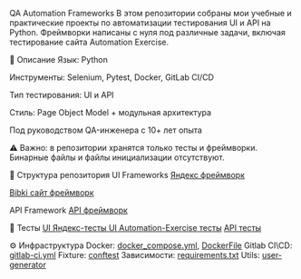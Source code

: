 QA Automation Frameworks
В этом репозитории собраны мои учебные и практические проекты по автоматизации тестирования UI и API на Python.
Фреймворки написаны с нуля под различные задачи, включая тестирование сайта Automation Exercise.

📌 Описание
Язык: Python

Инструменты: Selenium, Pytest, Docker, GitLab CI/CD

Тип тестирования: UI и API

Стиль: Page Object Model + модульная архитектура

Под руководством QA-инженера с 10+ лет опыта

⚠ Важно: в репозитории хранятся только тесты и фреймворки.
Бинарные файлы и файлы инициализации отсутствуют.

📂 Структура репозитория
UI Frameworks
[Яндекс фреймворк](https://github.com/twelviieeeeeeee/test-python/blob/main/ya_page.py)

[Bibki сайт фреймворк](https://github.com/twelviieeeeeeee/test-python/blob/main/bibki_page.py)

API Framework
[API фреймворк
](https://github.com/twelviieeeeeeee/test-python/blob/main/biba_framework.py)

🧪 Тесты
[UI Яндекс-тесты
](https://github.com/twelviieeeeeeee/test-python/blob/main/script.py)
[UI Automation-Exercise тесты](https://github.com/twelviieeeeeeee/test-python/blob/main/test_automation_exercise.py)
[API тесты](https://github.com/twelviieeeeeeee/test-python/blob/main/api_requests_test.py)

⚙ Инфраструктура
Docker: [docker_compose.yml](https://github.com/twelviieeeeeeee/test-python/blob/main/docker-compose.yml), [DockerFile](https://github.com/twelviieeeeeeee/test-python/blob/main/Dockerfile)
Gitlab CI\CD: [gitlab-ci.yml](https://github.com/twelviieeeeeeee/test-python/blob/main/.gitlab-ci.yml)
Fixture: [conftest](https://github.com/twelviieeeeeeee/test-python/blob/main/conftest.py)
Зависимости: [requirements.txt](https://github.com/twelviieeeeeeee/test-python/blob/main/requirements.txt)
Utils: [user-generator](https://github.com/twelviieeeeeeee/test-python/blob/main/user_generator.py)




